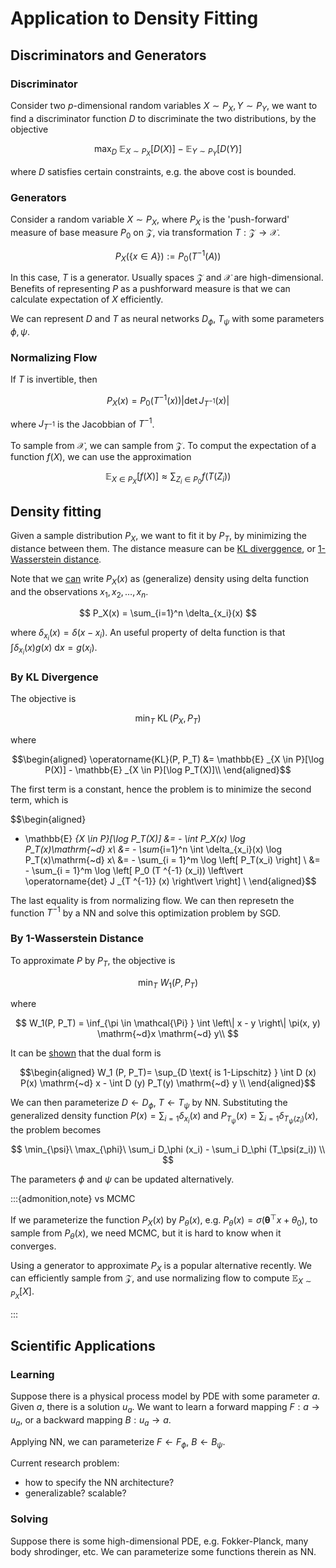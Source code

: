 # Application to Density Fitting

## Discriminators and Generators

### Discriminator

Consider two $p$-dimensional random variables $X \sim P_X, Y \sim P_Y$, we want to find a discriminator function $D$ to discriminate the two distributions, by the objective

$$
\max_{D}\ \mathbb{E} _{X \sim P_X}[D(X)] -  \mathbb{E} _{Y \sim P_Y}[D(Y)]
$$

where $D$ satisfies certain constraints, e.g. the above cost is bounded.

### Generators

Consider a random variable $X \sim P_X$, where $P_X$ is the 'push-forward' measure of base measure $P_0$ on $\mathcal{Z}$, via transformation $T: \mathcal{Z} \rightarrow \mathcal{X}$.

$$
P_X(\left\{ x \in A \right\}):= P_0 (T ^{-1} (A))
$$

In this case, $T$ is a generator. Usually spaces $\mathcal{Z}$ and $\mathcal{X}$ are high-dimensional. Benefits of representing $P$ as a pushforward measure is that we can calculate expectation of $X$ efficiently.

We can represent $D$ and $T$ as neural networks $D_\phi$, $T_\psi$ with some parameters $\phi, \psi$.

### Normalizing Flow

If $T$ is invertible, then

$$
P_X(x) = P_0 (T ^{-1} (x)) \left\vert \operatorname{det}   J _{T ^{-1}} (x) \right\vert
$$

where $J _{T ^{-1}}$ is the Jacobbian of $T ^{-1}$.

To sample from $\mathcal{X}$, we can sample from $\mathcal{Z}$. To comput the expectation of a function $f(X)$, we can use the approximation

$$
\mathbb{E} _{X \in P_X}[f(X)] \approx \sum_{Z_i \in P_0} f(T(Z_i))
$$



## Density fitting

Given a sample distribution $P_X$, we want to fit it by $P_T$, by minimizing the distance between them. The distance measure can be [KL diverggence](kl-divergence), or [1-Wasserstein distance](wasserstein-distance).

Note that we [can](https://www.probabilitycourse.com/chapter4/4_3_2_delta_function.php) write $P_X(x)$ as (generalize) density using delta function and the observations $x_1, x_2, \ldots, x_n$.

$$
P_X(x) = \sum_{i=1}^n \delta_{x_i}(x)
$$

where $\delta_{x_i}(x) = \delta(x - x_i)$. An useful property of delta function is that $\int \delta_{x_i}(x) g(x)\mathrm{~d} x = g(x_i)$.

### By KL Divergence

The objective is

$$
\min_{T}\ \operatorname{KL}(P_X, P_T)
$$

where

$$\begin{aligned}
\operatorname{KL}(P, P_T)
&= \mathbb{E} _{X \in P}[\log P(X)] - \mathbb{E} _{X \in P}[\log P_T(X)]\\
\end{aligned}$$

The first term is a constant, hence the problem is to minimize the second term, which is

$$\begin{aligned}
- \mathbb{E} _{X \in P}[\log P_T(X)]
&= - \int P_X(x) \log P_T(x)\mathrm{~d} x\\
&= - \sum_{i=1}^n \int \delta_{x_i}(x) \log P_T(x)\mathrm{~d} x\\
&= - \sum_{i = 1}^m \log \left[ P_T(x_i) \right] \\
&= - \sum_{i = 1}^m \log \left[ P_0 (T ^{-1} (x_i)) \left\vert \operatorname{det}  J _{T ^{-1}} (x) \right\vert \right] \\
\end{aligned}$$

The last equality is from normalizing flow. We can then represetn the function $T ^{-1}$ by a NN and solve this optimization problem by SGD.

### By 1-Wasserstein Distance

To approximate $P$ by $P_T$, the objective is

$$
\min_{T}\ W_1 (P, P_T)
$$

where

$$
W_1(P, P_T)
= \inf_{\pi \in \mathcal{\Pi} } \int \left\| x - y \right\| \pi(x, y) \mathrm{~d}x \mathrm{~d} y\\
$$

It can be [shown](wasserstein-dual) that the dual form is

$$\begin{aligned}
W_1 (P, P_T)= \sup_{D \text{ is 1-Lipschitz} } \int D (x) P(x) \mathrm{~d} x -  \int D (y) P_T(y) \mathrm{~d} y  \\
\end{aligned}$$

We can then parameterize $D \leftarrow D_\phi$, $T \leftarrow T_\psi$ by NN. Substituting the generalized density function $P(x) = \sum_{i=1} \delta _{x_i}(x)$ and $P_{T_\psi}(x) = \sum_{i=1} \delta _{T_\psi(z_i)}(x)$, the problem becomes

$$
\min_{\psi}\ \max_{\phi}\ \sum_i D_\phi (x_i) - \sum_i D_\phi (T_\psi(z_i))  \\
$$

The parameters $\phi$ and $\psi$ can be updated alternatively.

:::{admonition,note} vs MCMC

If we parameterize the function $P_X(x)$ by $P_\theta (x)$, e.g. $P_\theta(x) = \sigma(\boldsymbol{\theta} ^{\top} x + \theta_0)$, to sample from $P_\theta (x)$, we need MCMC, but it is hard to know when it converges.

Using a generator to approximate $P_X$ is a popular alternative recently. We can efficiently sample from $\mathcal{Z}$, and use normalizing flow to compute $\mathbb{E} _{X \sim P_X}[X]$.

:::

## Scientific Applications

### Learning

Suppose there is a physical process model by PDE with some parameter $a$. Given $a$, there is a solution $u_a$. We want to learn a forward mapping $F: a \rightarrow u_a$, or a backward mapping $B: u_a \rightarrow a$.

Applying NN, we can parameterize $F \leftarrow F_\phi$, $B \leftarrow B_\psi$.

Current research problem:
- how to specify the NN architecture?
- generalizable? scalable?

### Solving

Suppose there is some high-dimensional PDE, e.g. Fokker-Planck, many body shrodinger, etc. We can parameterize some functions therein as NN.
